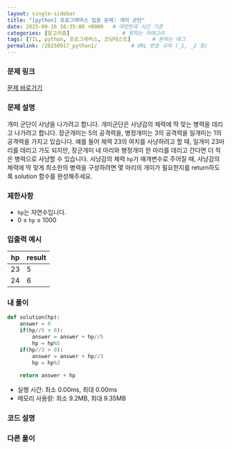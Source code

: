 ```yaml
---
layout: single-sidebar
title: "[python] 프로그래머스 입문 문제: 개미 군단"
date: 2025-09-16 16:35:00 +0900   # 대한민국 시간 기준
categories: [알고리즘]                 # 원하는 카테고리
tags: [TIL, python, 프로그래머스, 코딩테스트]       # 원하는 태그
permalink: /20250917_python1/           # URL 번호 규칙 (_1, _2 등)
---
```


### 문제 링크

[문제 바로가기](https://school.programmers.co.kr/learn/courses/30/lessons/120837?language=python3)

### 문제 설명

개미 군단이 사냥을 나가려고 합니다. 개미군단은 사냥감의 체력에 딱 맞는 병력을 데리고 나가려고 합니다. 장군개미는 5의 공격력을, 병정개미는 3의 공격력을 일개미는 1의 공격력을 가지고 있습니다. 예를 들어 체력 23의 여치를 사냥하려고 할 때, 일개미 23마리를 데리고 가도 되지만, 장군개미 네 마리와 병정개미 한 마리를 데리고 간다면 더 적은 병력으로 사냥할 수 있습니다. 사냥감의 체력 `hp`가 매개변수로 주어질 때, 사냥감의 체력에 딱 맞게 최소한의 병력을 구성하려면 몇 마리의 개미가 필요한지를 return하도록 solution 함수를 완성해주세요. 

### 제한사항

- `hp`는 자연수입니다.
- 0 ≤ `hp` ≤ 1000



### 입출력 예시

| hp  | result |
| --- | --- | 
| 23 |5 |
| 24 | 6 |


### 내 풀이

```python
def solution(hp):
    answer = 0
    if(hp//5 > 0):
        answer = answer + hp//5
        hp = hp%5
    if(hp//3 > 0):
        answer = answer + hp//3
        hp = hp%3
            
    return answer + hp
```

- 실행 시간: 최소 0.00ms, 최대 0.00ms
- 메모리 사용량: 최소 9.2MB, 최대 9.35MB

### 코드 설명





### 다른 풀이